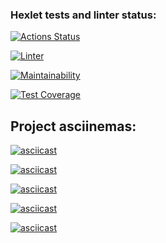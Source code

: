 ### Hexlet tests and linter status:
[![Actions Status](https://github.com/grigorev-maksim/frontend-project-46/workflows/hexlet-check/badge.svg)](https://github.com/grigorev-maksim/frontend-project-46/actions)

[![Linter](https://github.com/grigorev-maksim/frontend-project-46/actions/workflows/linter.yml/badge.svg)](https://github.com/grigorev-maksim/frontend-project-46/actions/workflows/linter.yml)

[![Maintainability](https://api.codeclimate.com/v1/badges/8c9151d917e2ce4eb728/maintainability)](https://codeclimate.com/github/grigorev-maksim/frontend-project-46/maintainability)

[![Test Coverage](https://api.codeclimate.com/v1/badges/8c9151d917e2ce4eb728/test_coverage)](https://codeclimate.com/github/grigorev-maksim/frontend-project-46/test_coverage)

## Project asciinemas:

[![asciicast](https://asciinema.org/a/581173.svg)](https://asciinema.org/a/581173)

[![asciicast](https://asciinema.org/a/581175.svg)](https://asciinema.org/a/581175)

[![asciicast](https://asciinema.org/a/581176.svg)](https://asciinema.org/a/581176)

[![asciicast](https://asciinema.org/a/581941.svg)](https://asciinema.org/a/581941)

[![asciicast](https://asciinema.org/a/581964.svg)](https://asciinema.org/a/581964)